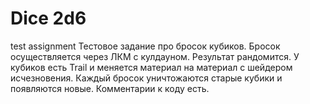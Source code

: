 # Dice 2d6
 test assignment
Тестовое задание про бросок кубиков.
Бросок осуществляется через ЛКМ с кулдауном. 
Результат рандомится.
У кубиков есть Trail и меняется материал на материал с шейдером исчезновения.
Каждый бросок уничтожаются старые кубики и появляются новые.
Комментарии к коду есть.